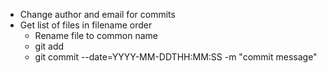 - Change author and email for commits
- Get list of files in filename order
  - Rename file to common name
  - git add
  - git commit --date=YYYY-MM-DDTHH:MM:SS -m "commit message"
